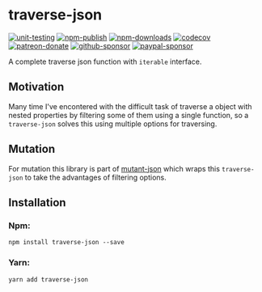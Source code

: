 # traverse-json

[![unit-testing](https://github.com/rubeniskov/traverse-json/workflows/unit-testing/badge.svg)](https://github.com/rubeniskov/traverse-json/actions?query=workflow%3Aunit-testing)
[![npm-publish](https://github.com/rubeniskov/traverse-json/workflows/npm-publish/badge.svg)](https://github.com/rubeniskov/traverse-json/actions?query=workflow%3Anpm-publish)
[![npm-downloads](https://img.shields.io/npm/dw/traverse-json)](https://www.npmjs.com/package/traverse-json)
[![codecov](https://codecov.io/gh/rubeniskov/traverse-json/branch/master/graph/badge.svg)](https://codecov.io/gh/rubeniskov/traverse-json)
[![patreon-donate](https://img.shields.io/badge/patreon-donate-yellow.svg)](https://patreon.com/rubeniskov)
[![github-sponsor](https://img.shields.io/badge/github-donate-yellow.svg)](https://github.com/sponsors/rubeniskov)
[![paypal-sponsor](https://img.shields.io/badge/paypal-donate-yellow.svg)](https://paypal.me/rubeniskov)

A complete traverse json function with `iterable` interface.

## Motivation

Many time I've encontered with the difficult task of traverse a object with nested properties by filtering some of them using a single function, so a `traverse-json` solves this using multiple options for traversing.


## Mutation

For mutation this library is part of [mutant-json](https://github.com/rubeniskov/mutant-json) which wraps this `traverse-json` to take the advantages of filtering options.

## Installation

### Npm:
```shell
npm install traverse-json --save
```
### Yarn:
```shell
yarn add traverse-json
```
